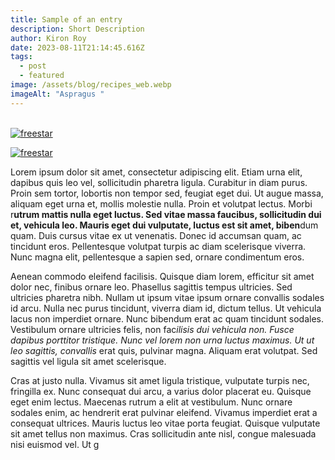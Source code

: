 ```yaml
---
title: Sample of an entry
description: Short Description
author: Kiron Roy
date: 2023-08-11T21:14:45.616Z
tags:
  - post
  - featured
image: /assets/blog/recipes_web.webp
imageAlt: "Aspragus "
---
```

<!--StartFragment-->

[\
![freestar](https://a.pub.network/core/imgs/fslogo-green.svg)](https://ads.freestar.com/?utm_campaign=branding&utm_medium=banner&utm_source=lipsum.com&utm_content=lipsumcom_left_siderail)

[![freestar](https://a.pub.network/core/imgs/fslogo-green.svg)](https://ads.freestar.com/?utm_campaign=branding&utm_medium=banner&utm_source=lipsum.com&utm_content=lipsumcom_right_siderail)

Lorem ipsum dolor sit amet, consectetur adipiscing elit. Etiam urna elit, dapibus quis leo vel, sollicitudin pharetra ligula. Curabitur in diam purus. Proin sem tortor, lobortis non tempor sed, feugiat eget dui. Ut augue massa, aliquam eget urna et, mollis molestie nulla. Proin et volutpat lectus. Morbi r**utrum mattis nulla eget luctus. Sed vitae massa faucibus, sollicitudin dui et, vehicula leo. Mauris eget dui vulputate, luctus est sit amet, biben**dum quam. Duis cursus vitae ex ut venenatis. Donec id accumsan quam, ac tincidunt eros. Pellentesque volutpat turpis ac diam scelerisque viverra. Nunc magna elit, pellentesque a sapien sed, ornare condimentum eros.

Aenean commodo eleifend facilisis. Quisque diam lorem, efficitur sit amet dolor nec, finibus ornare leo. Phasellus sagittis tempus ultricies. Sed ultricies pharetra nibh. Nullam ut ipsum vitae ipsum ornare convallis sodales id arcu. Nulla nec purus tincidunt, viverra diam id, dictum tellus. Ut vehicula lacus non imperdiet ornare. Nunc bibendum erat ac quam tincidunt sodales. Vestibulum ornare ultricies felis, non fac*ilisis dui vehicula non. Fusce dapibus porttitor tristique. Nunc vel lorem non urna luctus maximus. Ut ut leo sagittis, convallis* erat quis, pulvinar magna. Aliquam erat volutpat. Sed sagittis vel ligula sit amet scelerisque.

Cras at justo nulla. Vivamus sit amet ligula tristique, vulputate turpis nec, fringilla ex. Nunc consequat dui arcu, a varius dolor placerat eu. Quisque eget enim lectus. Maecenas rutrum a elit at vestibulum. Nunc ornare sodales enim, ac hendrerit erat pulvinar eleifend. Vivamus imperdiet erat a consequat ultrices. Mauris luctus leo vitae porta feugiat. Quisque vulputate sit amet tellus non maximus. Cras sollicitudin ante nisl, congue malesuada nisi euismod vel. Ut g

<!--EndFragment-->